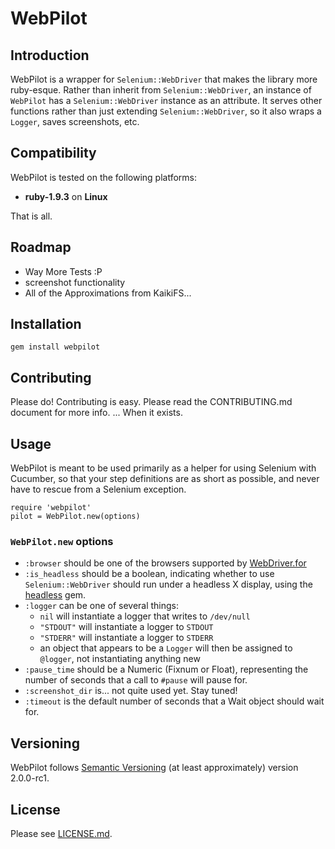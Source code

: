 WebPilot
=====

Introduction
------------

WebPilot is a wrapper for `Selenium::WebDriver` that makes the library more ruby-esque. Rather than inherit from `Selenium::WebDriver`, an instance of `WebPilot` has a `Selenium::WebDriver` instance as an attribute. It serves other functions rather than just extending `Selenium::WebDriver`, so it also wraps a `Logger`, saves screenshots, etc.

Compatibility
-------------

WebPilot is tested on the following platforms:

* **ruby-1.9.3** on **Linux**

That is all.

Roadmap
-------

* Way More Tests :P
* screenshot functionality
* All of the Approximations from KaikiFS...

Installation
------------

    gem install webpilot

Contributing
------------

Please do! Contributing is easy. Please read the CONTRIBUTING.md document for more info. ... When it exists.

Usage
-----

WebPilot is meant to be used primarily as a helper for using Selenium with Cucumber, so that your step definitions are as short as possible, and never have to rescue from a Selenium exception.

    require 'webpilot'
    pilot = WebPilot.new(options)

### `WebPilot.new` options

* `:browser` should be one of the browsers supported by [WebDriver.for](http://selenium.googlecode.com/svn/trunk/docs/api/rb/Selenium/WebDriver.html#for-class_method)
* `:is_headless` should be a boolean, indicating whether to use `Selenium::WebDriver` should run under a headless X display, using the [headless](https://github.com/leonid-shevtsov/headless) gem.
* `:logger` can be one of several things:
  * `nil` will instantiate a logger that writes to `/dev/null`
  * `"STDOUT"` will instantiate a logger to `STDOUT`
  * `"STDERR"` will instantiate a logger to `STDERR`
  * an object that appears to be a `Logger` will then be assigned to `@logger`, not instantiating anything new
* `:pause_time` should be a Numeric (Fixnum or Float), representing the number of seconds that a call to `#pause` will pause for.
* `:screenshot_dir` is... not quite used yet. Stay tuned!
* `:timeout` is the default number of seconds that a Wait object should wait for.

Versioning
----------

WebPilot follows [Semantic Versioning](http://semver.org/) (at least approximately) version 2.0.0-rc1.

License
-------

Please see [LICENSE.md](blob/master/LICENSE.md).

